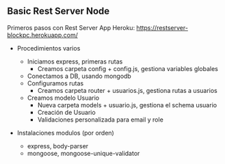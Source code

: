 ## Basic Rest Server Node

Primeros pasos con Rest Server
App Heroku: https://restserver-blockpc.herokuapp.com/

- Procedimientos varios
  - Iniciamos express, primeras rutas
    - Creamos carpeta config + config.js, gestiona variables globales
  - Conectamos a DB, usando mongodb
  - Configuramos rutas
    - Creamos carpeta router + usuarios.js, gestiona rutas a usuarios
  - Creamos modelo Usuario
    - Nueva carpeta models + usuario.js, gestiona el schema usuario
    - Creación de Usuario
    - Validaciones personalizada para email y role

- Instalaciones modulos (por orden)
  - express, body-parser
  - mongoose, mongoose-unique-validator